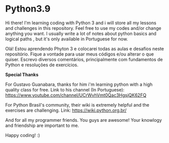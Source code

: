 # Python3.9
Hi there! I'm learning coding with Python 3 and i will store all my lessons and challenges in this repository. 
Feel free to use my codes and/or change anything you want.
I usually write a lot of notes about python basics and logical paths , but it's only available in Portuguese for now.

Olá! Estou aprendendo Phyton 3 e colocarei todas as aulas e desafios neste repositório.
Fique a vontade para usar meus códigos e/ou alterar o que quiser.
Escrevo diversos comentários, principalmente com fundamentos de Python e resoluções de exercícios.

**Special Thanks**

For Gustavo Guanabara, thanks for him i'm learning python with a high quality class for free. 
Link to his channel (In Portuguese): https://www.youtube.com/channel/UCrWvhVmt0Qac3HgsjQK62FQ

For Python Brasil's community, their wiki is extremely helpful and the exercises are challenging.
Link: https://wiki.python.org.br/

And for all my programmer friends. You guys are awesome! Your knowlogy and friendship are important to me.

Happy coding! :)
